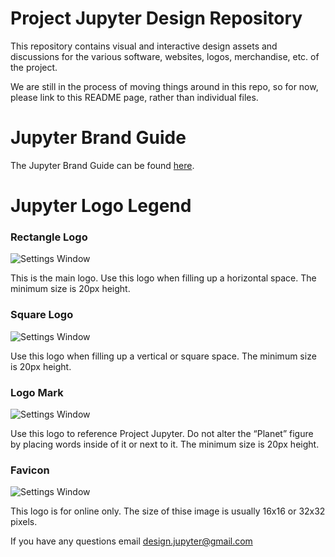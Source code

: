 # Project Jupyter Design Repository

This repository contains visual and interactive design assets and discussions for the various
software, websites, logos, merchandise, etc. of the project.

We are still in the process of moving things around in this repo, so for now, please link to this
README page, rather than individual files.

# Jupyter Brand Guide

The Jupyter Brand Guide can be found [here](https://github.com/jupyter/design/raw/master/brandguide/jupyter_brand_guide.pdf).

# Jupyter Logo Legend

### Rectangle Logo


![Settings Window](https://raw.githubusercontent.com/jupyter/design/master/logos/Rectangle%20Logo/rectanglelogo-greytext-orangebody-greymoons/rectanglelogo-greytext-orangebody-greymoons.png)

This is the main logo. Use this logo when filling up a horizontal space. The minimum size is 20px height.

### Square Logo


![Settings Window](https://raw.githubusercontent.com/jupyter/design/master/logos/Square%20Logo/squarelogo-greytext-orangebody-greymoons/squarelogo-greytext-orangebody-greymoons.png)

Use this logo when filling up a vertical or square space. The minimum size is 20px height.

### Logo Mark


![Settings Window](https://raw.githubusercontent.com/jupyter/design/master/logos/Logo%20Mark/logomark-orangebody-greyplanets/logomark-orangebody-greyplanets.png)

Use this logo to reference Project Jupyter. Do not alter the “Planet” figure by placing words inside of it or next to it. The minimum size is 20px height.


### Favicon


![Settings Window](https://raw.githubusercontent.com/jupyter/design/master/logos/Logo%20Mark/logomark-orangebody-greyplanets/logomark-orangebody-greyplanets.png)

This logo is for online only. The size of thise image is usually 16x16 or 32x32 pixels.

If you have any questions email design.jupyter@gmail.com

